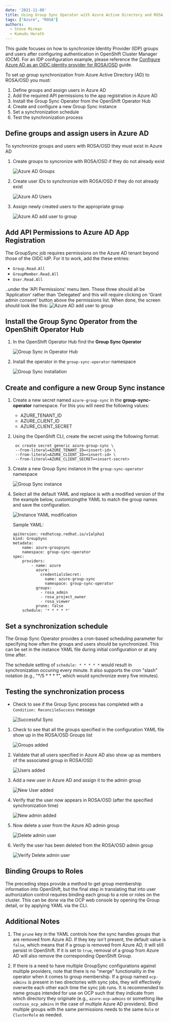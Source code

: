 ```yaml
---
date: '2021-11-08'
title: Using Group Sync Operator with Azure Active Directory and ROSA
tags: ["Azure", "ROSA"]
authors:
  - Steve Mirman
  - Kumudu Herath
---
```


This guide focuses on how to synchronize Identity Provider (IDP) groups and users after configuring authentication in OpenShift Cluster Manager (OCM). For an IDP configuration example, please reference the [Configure Azure AD as an OIDC identity provider for ROSA/OSD](/experts/idp/azuread/) guide.

To set up group synchronization from Azure Active Directory (AD) to ROSA/OSD you must:

1. Define groups and assign users in Azure AD
1. Add the required API permissions to the app registration in Azure AD
1. Install the Group Sync Operator from the OpenShift Operator Hub
1. Create and configure a new Group Sync instance
1. Set a synchronization schedule
1. Test the synchronization process

## Define groups and assign users in Azure AD ##

To synchronize groups and users with ROSA/OSD they must exist in Azure AD

1. Create groups to syncronize with ROSA/OSD if they do not already exist

    ![Azure AD Groups](./images/az-ad-grp.png)

1. Create user IDs to synchronize with ROSA/OSD if they do not already exist

    ![Azure AD Users](./images/az-ad-usr.png)

1. Assign newly created users to the appropriate group

    ![Azure AD add user to group](./images/az-ad-assign.png)

## Add API Permissions to Azure AD App Registration

The GroupSync job requires permissions on the Azure AD tenant beyond those of the OIDC IdP. For it to work, add the these entries:

- `Group.Read.All`
- `GroupMember.Read.All`
- `User.Read.All`

..under the 'API Permissions' menu item. These three should all be 'Application' rather than 'Delegated' and this will require clicking on 'Grant admin consent' button above the permissions list. When done, the screen should look like this:
    ![Azure AD add user to group](./images/grp-sync-api-perm.png)

## Install the Group Sync Operator from the OpenShift Operator Hub ##

1. In the OpenShift Operator Hub find the **Group Sync Operator**

    ![Group Sync in Operator Hub](./images/grp-sync-opr-hub.png)

1. Install the operator in the `group-sync-operator` namespace

    ![Group Sync installation](./images/grp-sync-opr-inst.png)

## Create and configure a new Group Sync instance ##

1. Create a new secret named `azure-group-sync` in the **group-sync-operator** namespace. For this you will need the following values:
    - AZURE_TENANT_ID
    - AZURE_CLIENT_ID
    - AZURE_CLIENT_SECRET

1. Using the OpenShift CLI, create the secret using the following format:

        oc create secret generic azure-group-sync \
        --from-literal=AZURE_TENANT_ID=<insert-id> \
        --from-literal=AZURE_CLIENT_ID=<insert-id> \
        --from-literal=AZURE_CLIENT_SECRET=<insert-secret>

1. Create a new Group Sync instance in the `group-sync-operator` namespace

    ![Group Sync instance](./images/grp-sync-instance.png)

1. Select all the default YAML and replace is with a modified version of the the example below, customizingthe YAML to match the group names and save the configuration.

    ![Instance YAML modification](./images/grp-sync-yaml.png)

    Sample YAML:
    ```
    apiVersion: redhatcop.redhat.io/v1alpha1
    kind: GroupSync
    metadata:
        name: azure-groupsync
        namespace: group-sync-operator
    spec:
        providers:
            - name: azure
              azure:
                credentialsSecret:
                  name: azure-group-sync
                  namespace: group-sync-operator
              groups:
                - rosa_admin
                - rosa_project_owner
                - rosa_viewer
              prune: false
        schedule: '* * * * *'
    ```

## Set a synchronization schedule ##

The Group Sync Operator provides a cron-based scheduling parameter for specifying how often the groups and users should be synchronized. This can be set in the instance YAML file during initial configuration or at any time after.

The schedule setting of `schedule: * * * * *` would result in synchronization occuring every minute. It also supports the cron "slash" notation (e.g., "*/5 * * * *", which would synchronize every five minutes).

## Testing the synchronization process ##

- Check to see if the Group Sync process has completed with a `Condition: ReconcileSuccess` message

    ![Successful Sync](./images/grp-sync-success.png)

1. Check to see that all the groups specified in the configuration YAML file show up in the ROSA/OSD Groups list

    ![Groups added](./images/grp-sync-success-grp.png)

1. Validate that all users specified in Azure AD also show up as members of the associated group in ROSA/OSD

    ![Users added](./images/grp-sync-success-usr.png)

1. Add a new user in Azure AD and assign it to the admin group

    ![New User added](./images/grp-sync-new-usr.png)

1. Verify that the user now appears in ROSA/OSD (after the specified synchronization time)

    ![New admin added](./images/grp-sync-new-admin.png)

1. Now delete a user from the Azure AD admin group

    ![Delete admin user](./images/grp-sync-del-admin.png)

1. Verify the user has been deleted from the ROSA/OSD admin group

    ![Verify Delete admin user](./images/grp-sync-verify-del-admin.png)

## Binding Groups to Roles

The preceding steps provide a method to get group membership information into OpenShift, but the final step in translating that into user authorization control requires binding each group to a role or roles on the cluster. This can be done via the OCP web console by opening the Group detail, or by applying YAML via the CLI.

## Additional Notes

1. The `prune` key in the YAML controls how the sync handles groups that are removed from Azure AD. If they key isn't present, the default value is `false`, which means that if a group is removed from Azure AD, it will still persist in OpenShift. If it is set to `true`, removal of a group from Azure AD will also remove the corresponding OpenShift Group.

1. If there is a need to have multiple GroupSync configurations against multiple providers, note that there is no "merge" functionality in the operator when it comes to group membership. If a group named `ocp-admins` is present in two directories with sync jobs, they will effectively overwrite each other each time the sync job runs. It is recommended to name groups intended for use on OCP such that they indicate from which directory they originate (e.g., `azure-ocp-admins` or something like `contoso_ocp_admins` in the case of multiple Azure AD providers). Bind multiple groups with the same permissions needs to the same `Role` or `ClusterRole` as needed.
